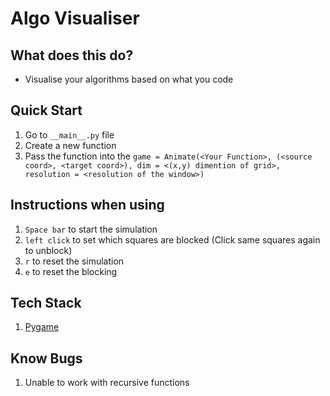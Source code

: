 # Algo Visualiser

## What does this do?
- Visualise your algorithms based on what you code


## Quick Start
1. Go to `__main__.py` file
2. Create a new function
3. Pass the function into the `game = Animate(<Your Function>, (<source coord>, <target coord>), dim = <(x,y) dimention of grid>, resolution = <resolution of the window>)`


## Instructions when using
1. `Space bar` to start the simulation
1. `left click` to set which squares are blocked (Click same squares again to unblock)
1. `r` to reset the simulation
1. `e` to reset the blocking


## Tech Stack
1. [Pygame](https://www.pygame.org/docs/)


## Know Bugs
1. Unable to work with recursive functions
